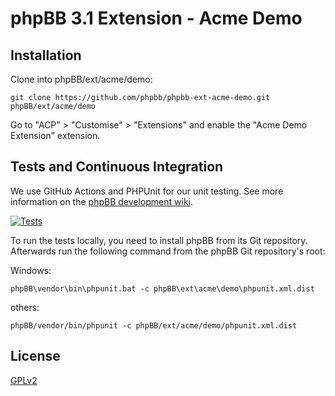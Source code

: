 # phpBB 3.1 Extension - Acme Demo

## Installation

Clone into phpBB/ext/acme/demo:

    git clone https://github.com/phpbb/phpbb-ext-acme-demo.git phpBB/ext/acme/demo

Go to "ACP" > "Customise" > "Extensions" and enable the "Acme Demo Extension" extension.

## Tests and Continuous Integration

We use GitHub Actions and PHPUnit for our unit testing. See more information on the [phpBB development wiki](https://wiki.phpbb.com/Unit_Tests).

[![Tests](https://github.com/phpbb/phpbb-ext-acme-demo/actions/workflows/tests.yml/badge.svg)](https://github.com/phpbb/phpbb-ext-acme-demo/actions/workflows/tests.yml)

To run the tests locally, you need to install phpBB from its Git repository. Afterwards run the following command from the phpBB Git repository's root:

Windows:

    phpBB\vendor\bin\phpunit.bat -c phpBB\ext\acme\demo\phpunit.xml.dist

others:

    phpBB/vendor/bin/phpunit -c phpBB/ext/acme/demo/phpunit.xml.dist

## License

[GPLv2](license.txt)
